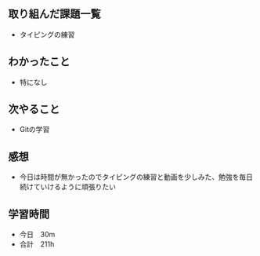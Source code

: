 ## 取り組んだ課題一覧
- タイピングの練習
## わかったこと
- 特になし
## 次やること
-  Gitの学習
## 感想
- 今日は時間が無かったのでタイピングの練習と動画を少しみた、勉強を毎日続けていけるように頑張りたい
## 学習時間
- 今日　30m
- 合計　211h
